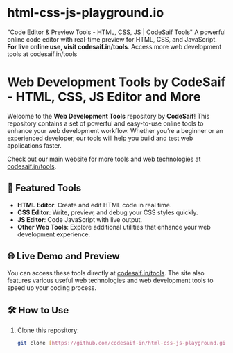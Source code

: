 # html-css-js-playground.io
"Code Editor &amp; Preview Tools - HTML, CSS, JS | CodeSaif Tools"  A powerful online code editor with real-time preview for HTML, CSS, and JavaScript. **For live online use, visit codesaif.in/tools**. Access more web development tools at codesaif.in/tools

# Web Development Tools by CodeSaif - HTML, CSS, JS Editor and More

Welcome to the **Web Development Tools** repository by **CodeSaif**! This repository contains a set of powerful and easy-to-use online tools to enhance your web development workflow. Whether you’re a beginner or an experienced developer, our tools will help you build and test web applications faster.

Check out our main website for more tools and web technologies at [codesaif.in/tools](https://codesaif.in/tools).

## 🚀 Featured Tools
- **HTML Editor**: Create and edit HTML code in real time.
- **CSS Editor**: Write, preview, and debug your CSS styles quickly.
- **JS Editor**: Code JavaScript with live output.
- **Other Web Tools**: Explore additional utilities that enhance your web development experience.

## 🌐 Live Demo and Preview
You can access these tools directly at [codesaif.in/tools](https://codesaif.in/tools/code-editor-preview). The site also features various useful web technologies and web development tools to speed up your coding process.

## 🛠️ How to Use
1. Clone this repository:
   ```bash
   git clone [https://github.com/codesaif-in/html-css-js-playground.git]
